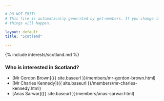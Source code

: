 ```yaml
---

# DO NOT EDIT!
# This file is automatically generated by get-members. If you change it, bad
# things will happen.

layout: default
title: "Scotland"

---
```


{% include interests/scotland.md %}

### Who is interested in Scotland?


* [Mr Gordon Brown]({{ site.baseurl }}/members/mr-gordon-brown.html)
* [Mr Charles Kennedy]({{ site.baseurl }}/members/mr-charles-kennedy.html)
* [Anas Sarwar]({{ site.baseurl }}/members/anas-sarwar.html)
